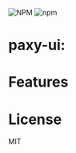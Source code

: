 <p>
<img alt="NPM" src="https://img.shields.io/npm/l/paxy-ui?style=for-the-badge"/>
<img alt="npm" src="https://img.shields.io/npm/v/paxy-ui?style=for-the-badge"/>
</p>

# paxy-ui:

# Features


# License

MIT
